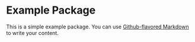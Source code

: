 # Example Package

This is a simple example package. You can use
[Github-flavored Markdown](https://gitee.com/tay3223/tmp.git)
to write your content.